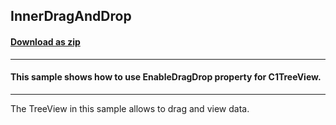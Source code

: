 ## InnerDragAndDrop
#### [Download as zip](https://grapecity.github.io/DownGit/#/home?url=https://github.com/GrapeCity/ComponentOne-WinForms-Samples/tree/master/NetFramework\TreeView\CS\InnerDragAndDrop)
____
#### This sample shows how to use EnableDragDrop property for C1TreeView.
____
The TreeView in this sample allows to drag and view data.
